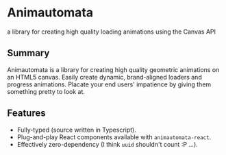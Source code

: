 # Animautomata

a library for creating high quality loading animations using the Canvas API

## Summary

Animautomata is a library for creating high quality geometric animations on an HTML5 canvas. Easily create dynamic, brand-aligned loaders and progress animations. Placate your end users' impatience by giving them something pretty to look at.

## Features

- Fully-typed (source written in Typescript).
- Plug-and-play React components available with `animautomata-react`.
- Effectively zero-dependency (I think `uuid` shouldn't count :P ...).
